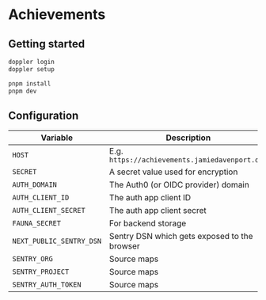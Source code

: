 # Achievements

## Getting started

```bash
doppler login
doppler setup

pnpm install
pnpm dev
```

## Configuration

| Variable                 | Description                                    |
| ------------------------ | ---------------------------------------------- |
| `HOST`                   | E.g. `https://achievements.jamiedavenport.dev` |
| `SECRET`                 | A secret value used for encryption             |
| `AUTH_DOMAIN`            | The Auth0 (or OIDC provider) domain            |
| `AUTH_CLIENT_ID`         | The auth app client ID                         |
| `AUTH_CLIENT_SECRET`     | The auth app client secret                     |
| `FAUNA_SECRET`           | For backend storage                            |
| `NEXT_PUBLIC_SENTRY_DSN` | Sentry DSN which gets exposed to the browser   |
| `SENTRY_ORG`             | Source maps                                    |
| `SENTRY_PROJECT`         | Source maps                                    |
| `SENTRY_AUTH_TOKEN`      | Source maps                                    |
